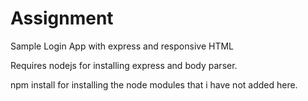# Assignment
Sample Login App with express and responsive HTML

Requires nodejs for installing express and body parser.

npm install for installing the node modules that i have not added here.
